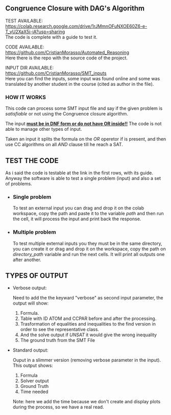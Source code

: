 ## Congruence Closure with DAG's Algorithm
TEST AVAILABLE:<br>
https://colab.research.google.com/drive/1rJMmnOFuNXOE60Z6-e-T_yU2XaX5j-jA?usp=sharing <br>
The code is complete with a guide to test it.

CODE AVAILABLE:<br>
https://github.com/CristianMorasso/Automated_Reasoning<br>
Here there is the repo with the source code of the project.

INPUT DIR AVAILABLE:<br>
https://github.com/CristianMorasso/SMT_inputs
<br>
Here you can find the inputs, some input was found online and some was translated by another student in the course (cited as author in the file).

### HOW IT WORKS  
This code can process some SMT input file and say if the given problem is *satisfiable* or not using the Congruence closure algorithm.

The input <u><b>must be in DNF form or do not have OR inside!!</b></u>
The code is not able to manage other types of input.

Taken an input it splits the formula on the *OR* operetor if is present, and then use CC algorithms on all *AND* clause till he reach a SAT.

## TEST THE CODE

As i said the code is testable at the link in the first rows, with its guide.
Anyway the software is able to test a single problem (input) and also a set of problems.

- ### Single problem
    To test an external input you can drag and drop it on the colab workspace, copy the path and paste it to the variable *path* and then run the cell, it will process the input and print back the response.

- ### Multiple problem
    To test multiple external inputs you they must be in the same directory, you can create it or drag and drop it on the workspace, copy the path on *directory_path* variable and run the next cells.
    It will print all outputs one after another.

## TYPES OF OUTPUT

- Verbose output:

    Need to add the the keyward "verbose" as second input parameter, the output will show:
    1. Formula.
    2. Table with ID ATOM and CCPAR before and after the processing.
    3. Trasformation of equalities and inequalities to the find version in order to see the representative class.
    4. And the solve output if *UNSAT* it would give the wrong inequality
    5. The ground truth from the SMT File



- Standard output: 

    Ouput in a slimmer version (removing verbose parameter in the input).
    This output shows:
    1. Formula
    2. Solver output
    3. Ground Truth
    4. Time needed

    Note: here we add the time because we don't create and display plots during the process, so we have a real read.


